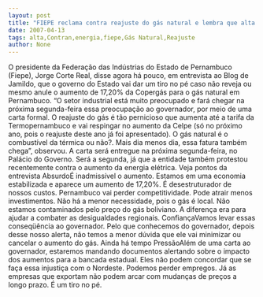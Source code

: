 ```yaml
---
layout: post
title: "FIEPE reclama contra reajuste do gás natural e lembra que alta afeta Termopernambuco e energia"
date: 2007-04-13
tags: alta,Contran,energia,fiepe,Gás Natural,Reajuste
author: None
---
```

O presidente da Federação das Indústrias do Estado de Pernambuco (Fiepe), Jorge Corte Real, disse agora há pouco, em entrevista ao Blog de Jamildo, que o governo do Estado vai dar um tiro no pé caso não reveja ou mesmo anule o aumento de 17,20% da Copergás para o gás natural em Pernambuco.
“O setor industrial está muito preocupado e fará chegar na próxima segunda-feira essa preocupação ao governador, por meio de uma carta formal. O reajuste do gás é tão pernicioso que aumenta até a tarifa da Termopernambuco e vai respingar no aumento da Celpe (só no próximo ano, pois o reajuste deste ano já foi apresentado). O gás natural é o combustível da térmica ou não?. Mais dia menos dia, essa fatura também chega”, observou.
A carta será entregue na próxima segunda-feira, no Palácio do Governo. Será a segunda, já que a entidade também protestou recentemente contra o aumento da energia elétrica.
Veja pontos da entrevista
AbsurdoÉ inadmissível o aumento. Estamos em uma economia estabilizada e aparece um aumento de 17,20%. É desestruturador de nossos custos. Pernambuco vai perder competitividade. Pode atrair menos investimentos. Não há a menor necessidade, pois o gás é local. Não estamos contaminados pelo preço do gás boliviano. A diferença era para ajudar a combater as desigualdades regionais.
ConfiançaVamos levar essas conseqüência ao governador. Pelo que conhecemos do governador, depois desse nosso alerta, não temos a menor dúvida que ele vai minimizar ou cancelar o aumento do gás. Ainda há tempo
PressãoAlém de uma carta ao governador, estaremos mandando documentos alertando sobre o impacto dos aumentos para a bancada estadual. Eles não podem concordar que se faça essa injustiça com o Nordeste. Podemos perder empregos. Já as empresas que exportam não podem arcar com mudanças de preços a longo prazo. É um tiro no pé.  